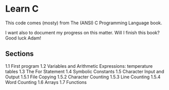 # Learn C

This code comes (mosty) from The (ANSI) C Programming Language book.

I want also to document my progress on this matter. Will I finish this book? Good luck Adam!

## Sections

 1.1 First program
 1.2 Variables and Arithmetic Expressions: temperature tables
 1.3 The For Statement
 1.4 Symbolic Constants
 1.5 Character Input and Output
 1.5.1 File Copying
 1.5.2 Character Counting
 1.5.3 Line Counting
 1.5.4 Word Counting
 1.6 Arrays
 1.7 Functions
